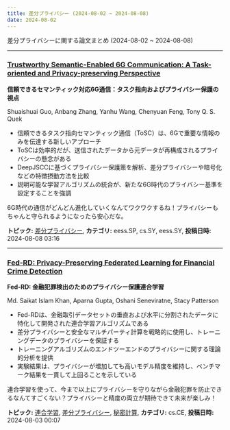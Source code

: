 ```yaml
---
title: 差分プライバシー (2024-08-02 ~ 2024-08-08)
date: 2024-08-02
---
```


差分プライバシーに関する論文まとめ (2024-08-02 ~ 2024-08-08)


- - -

### [Trustworthy Semantic-Enabled 6G Communication: A Task-oriented and Privacy-preserving Perspective](http://arxiv.org/abs/2408.04188)

**信頼できるセマンティック対応6G通信：タスク指向およびプライバシー保護の視点**

Shuaishuai Guo, Anbang Zhang, Yanhu Wang, Chenyuan Feng, Tony Q. S. Quek

- 信頼できるタスク指向セマンティック通信（ToSC）は、6Gで重要な情報のみを伝達する新しいアプローチ
- ToSCは効率的だが、送信されたデータから元データが再構成されるプライバシーの懸念がある
- DeepJSCCに基づくプライバシー保護策を解析、差分プライバシーや暗号化などの特徴摂動方法を比較
- 説明可能な学習アルゴリズムの統合が、新たな6G時代のプライバシー基準を設定することを強調

6G時代の通信がどんどん進化していくなんてワクワクするね！プライバシーもちゃんと守られるようになったら安心だな。



**トピック:** [差分プライバシー](../../dp), **カテゴリ:** eess.SP, cs.SY, eess.SY, **投稿日時:** 2024-08-08 03:16


- - -

### [Fed-RD: Privacy-Preserving Federated Learning for Financial Crime Detection](http://arxiv.org/abs/2408.01609)

**Fed-RD: 金融犯罪検出のためのプライバシー保護連合学習**

Md. Saikat Islam Khan, Aparna Gupta, Oshani Seneviratne, Stacy Patterson

- Fed-RDは、金融取引データセットの垂直および水平に分割されたデータに特化して開発された連合学習アルゴリズムである
- 差分プライバシーと安全なマルチパーティ計算を戦略的に使用し、トレーニングデータのプライバシーを保証する
- トレーニングアルゴリズムのエンドツーエンドのプライバシーに関する理論的分析を提供
- 実験結果は、プライバシーが増加しても高いモデル精度を維持し、ベンチマーク結果を一貫して上回ることを示している

連合学習を使って、今まで以上にプライバシーを守りながら金融犯罪を防止できるなんてすごくない？プライバシーと精度の両立が期待できて未来が楽しみ！



**トピック:** [連合学習](../../fl), [差分プライバシー](../../dp), [秘密計算](../../mpc), **カテゴリ:** cs.CE, **投稿日時:** 2024-08-03 00:07
